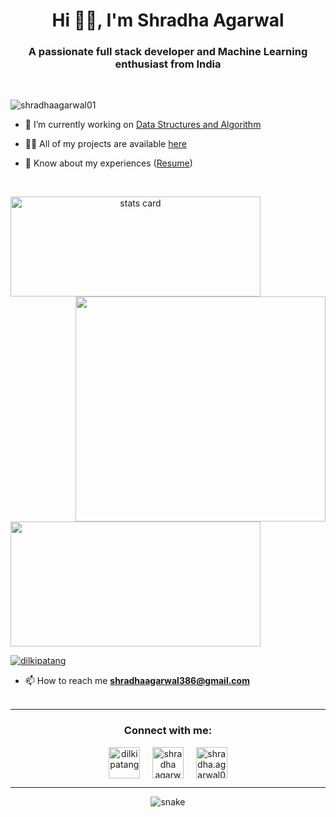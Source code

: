 <h1 align="center">Hi 👋🏻, I'm Shradha Agarwal</h1>
<h3 align="center">A passionate full stack developer and Machine Learning enthusiast from India</h3>
<br>
<p align="left"> <img src="https://komarev.com/ghpvc/?username=shradhaagarwal01&label=Profile%20views&color=0e75b6&style=flat" alt="shradhaagarwal01" /> </p>


- 🔭 I’m currently working on [Data Structures and Algorithm](https://github.com/shradhaagarwal01/Data-Structures-and-Algorithm)

- 👨‍💻 All of my projects are available [here](https://github.com/shradhaagarwal01?tab=repositories)

- 📄 Know about my experiences ([Resume](https://drive.google.com/file/d/150lOUI8J5UUG3P6AItzYMiDcti5h_K5V/view?usp=sharing))
<br>
<p>
<a align= "center" href="https://github.com/shradhaagarwal01">
<img alt= "stats card" height="160" width="400" src="https://github-readme-streak-stats.herokuapp.com/?user=shradhaagarwal01&theme=jolly">
<img align="right" height="360" width="400" src="https://cdn.dribbble.com/users/2238041/screenshots/4763918/working.gif" /> </a>
</p>
<img height="200px" width="400" src="https://github-readme-stats.vercel.app/api?username=shradhaagarwal01&count_private=true&theme=jolly&show_icons=true" />

<p align="left"> <a href="https://twitter.com/dilkipatang" target="blank"><img src="https://img.shields.io/twitter/follow/dilkipatang?logo=twitter&style=for-the-badge" alt="dilkipatang" /></a> </p>

- 📫 How to reach me **shradhaagarwal386@gmail.com**
<br><br>
<hr>


<h3 align="center">Connect with me:</h3>
<p align="center">
<a href="https://twitter.com/dilkipatang" target="blank"><img align="center" src="https://img.icons8.com/cute-clipart/64/000000/twitter.png" alt="dilkipatang" height="50" width="50" /></a> &nbsp;&nbsp;&nbsp;
<a href="https://www.linkedin.com/in/shradhaagarwal01/" target="blank"><img align="center" src="https://img.icons8.com/cute-clipart/64/000000/linkedin.png" alt="shradha agarwal" height="50" width="50" /></a>&nbsp;&nbsp;&nbsp;&nbsp;
<a href="https://instagram.com/shradha.agarwal01" target="blank"><img align="center" src="https://img.icons8.com/cute-clipart/64/000000/instagram-new.png" alt="shradha.agarwal01" height="50" width="50" /></a>
</p>
<hr>

<p align="center">
  <image src="https://github.com/shradhaagarwal01/shradhaagarwal01/blob/output/github-contribution-grid-snake.svg" alt="snake" >
    </p>
